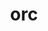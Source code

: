---
category: 3-letters
denotation: null
name: orc
reference_link: https://www.etymonline.com/word/orc
root_language: null
root_name: null
title: orc
type: free
word_sums:
- respelling: orc
  sum: 'Orc + '
---